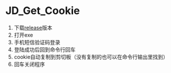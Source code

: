 # JD_Get_Cookie
1. 下载[release](https://github.com/littleCareless/JD_Get_Cookie/releases/tag/V1.0)版本
2. 打开exe
3. 手机短信验证码登录
4. 登陆成功后回到命令行回车
5. cookie自动复制到剪切板（没有复制的也可以在命令行输出里找到）
6. 回车关闭程序
